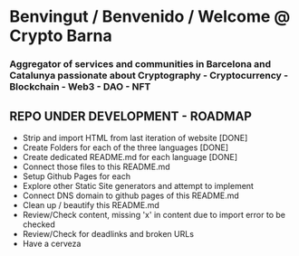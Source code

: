# Benvingut / Benvenido / Welcome @ Crypto Barna

### Aggregator of services and communities in Barcelona and Catalunya passionate about Cryptography - Cryptocurrency - Blockchain - Web3 - DAO - NFT

## REPO UNDER DEVELOPMENT - ROADMAP
- Strip and import HTML from last iteration of website [DONE]
- Create Folders for each of the three languages [DONE]
- Create dedicated README.md for each language [DONE]
- Connect those files to this README.md
- Setup Github Pages for each
- Explore other Static Site generators and attempt to implement
- Connect DNS domain to github pages of this README.md
- Clean up / beautify this README.md
- Review/Check content, missing 'x' in content due to import error to be checked
- Review/Check for deadlinks and broken URLs
- Have a cerveza
